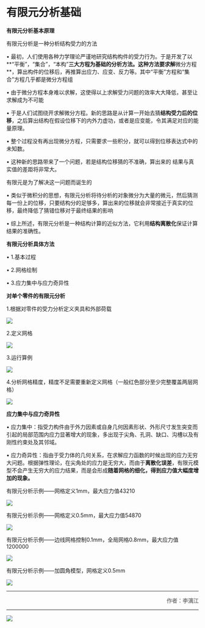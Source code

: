 # 有限元分析基础

**有限元分析基本原理**

有限元分析是一种分析结构受力的方法

•    最初，人们使用各种力学理论严谨地研究结构构件的受力行为。于是开发了以**“平衡”，“集合”，“本构”**三大方程为基础的分析方法。这种方法要求解**微分方程**，算出构件的位移后，再推算出应力、应变、反力等。其中“平衡”方程和“集合”方程几乎都是微分方程组

•    由于微分方程本身难以求解，这使得以上求解受力问题的效率大大降低，甚至让求解成为不可能

•    于是人们试图绕开求解微分方程。新的思路是从计算一开始去猜**结构受力后的位移**，之后算出结构在假设位移下的内外力虚功，或者是应变能，令其满足对应的能量原理。

•    整个过程没有再出现微分方程，只需要求一些积分，就可以得到位移表达式中的未知数。

•    这种新的思路带来了一个问题，若是结构位移猜的不准确，算出来的 结果与真实值的差距将非常大。

有限元是为了解决这一问题而诞生的

•    类似于微积分的思想，有限元分析将待分析的对象微分为大量的微元，然后猜测每一份上的位移，只要结构分的足够多，算出来的位移就会非常接近于真实的位移，最终降低了猜错位移对于最终结果的影响

•    综上所述，有限元分析是一种结构计算的近似方法，它利用**结构离散化**保证计算结果的准确性。

**有限元分析具体方法**

•    1.基本过程

•    2.网格绘制

•    3.应力集中与应力奇异性

**对单个零件的有限元分析**

1.根据对零件的受力分析定义夹具和外部荷载

<img src="1.png" />

2.定义网格

<img src="2.png"/>

3.运行算例

<img src="3.png" />

4.分析网格精度，精度不足需要重新定义网格（一般红色部分至少完整覆盖两层网格）

<img src="4.png"/>

**应力集中与应力奇异性**

•    应力集中：指受力构件由于外力因素或自身几何因素形状、外形尺寸发生突变而引起的局部范围内应力显著增大的现象，多出现于尖角、孔洞、缺口、沟槽以及有刚性约束处及其邻域。

•    应力奇异性：指由于受力体的几何关系，在求解应力函数的时候出现的应力无穷大问题。根据弹性理论，在尖角处的应力是无穷大，而由于**离散化误差**，有限元模型不会产生无穷大的应力结果，而是会形成**随着网格的细化，得到应力值大幅度增加的现象。**

有限元分析示例——网格定义1mm，最大应力值43210

<img src="5.png"/>

有限元分析示例——网格定义0.5mm，最大应力值54870

<img src="6.png"/>

有限元分析示例——边线网格控制0.1mm，全局网格0.8mm，最大应力值1200000

<img src="7.png" />

 有限元分析示例——加圆角模型，网格定义0.5mm

<img src="8.png"/>

---

<p align='right'><font color=gray><strong>作者：李漓江</strong></font></p>

---

<img src='https://cdn.img.wenhairu.com/images/2020/10/18/CbAIj.png'  >



